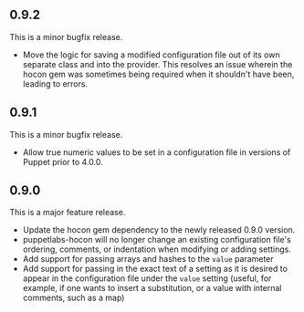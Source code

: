 ## 0.9.2

This is a minor bugfix release.
* Move the logic for saving a modified configuration file out of its own
  separate class and into the provider. This resolves an issue wherein
  the hocon gem was sometimes being required when it shouldn't have been,
  leading to errors.

## 0.9.1

This is a minor bugfix release.
* Allow true numeric values to be set in a configuration file in versions
  of Puppet prior to 4.0.0.

## 0.9.0

This is a major feature release.
* Update the hocon gem dependency to the newly released 0.9.0 version.
* puppetlabs-hocon will no longer change an existing configuration file's
  ordering, comments, or indentation when modifying or adding settings.
* Add support for passing arrays and hashes to the `value` parameter
* Add support for passing in the exact text of a setting as it is
  desired to appear in the configuration file under the `value`
  setting (useful, for example, if one wants to insert a substitution,
  or a value with internal comments, such as a map)
